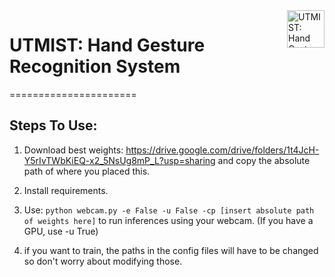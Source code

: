 <a href="https://aimeos.org/">
    <img src="https://drive.google.com/file/d/1MYFsPH9B_7VqAR8IxKAcc1FUmJDyZ03c/view?usp=sharing" alt="UTMIST: Hand Gesture Recognition System" title="UTMIST: Hand Gesture Recognition System" align="right" height="60" />
</a>

# UTMIST: Hand Gesture Recognition System 
======================


## Steps To Use:

1. Download best weights: https://drive.google.com/drive/folders/1t4JcH-Y5rIvTWbKiEQ-x2_5NsUg8mP_L?usp=sharing and copy the absolute path of where you placed this.

2. Install requirements.

3. Use: `python webcam.py -e False -u False -cp [insert absolute path of weights here]` to run inferences using your webcam. (If you have a GPU, use -u True) 

4. if you want to train, the paths in the config files will have to be changed so don't worry about modifying those. 

